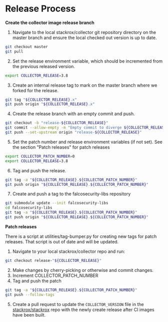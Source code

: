 # Release Process

**Create the collector image release branch**

1. Navigate to the local stackrox/collector git repository directory on the master branch and ensure the local checked out version is up to date.

```sh
git checkout master
git pull
```

2. Set the release environment variable, which should be incremented from the previous released version.

```sh
export COLLECTOR_RELEASE=3.8
```

3. Create an internal release tag to mark on the master branch where we forked for the release.

```sh
git tag "${COLLECTOR_RELEASE}.x"
git push origin "${COLLECTOR_RELEASE}.x"
```

4. Create the release branch with an empty commit and push.

```sh
git checkout -b "release-${COLLECTOR_RELEASE}"
git commit --allow-empty -m "Empty commit to diverge ${COLLECTOR_RELEASE} from master"
git push --set-upstream origin "release-${COLLECTOR_RELEASE}"
```

5. Set the patch number and release environment variables (if not set).
   See the section "Patch releases" for patch releases

```sh
export COLLECTOR_PATCH_NUMBER=0
export COLLECTOR_RELEASE=3.8
```

6. Tag and push the release.

```sh
git tag -a "${COLLECTOR_RELEASE}.${COLLECTOR_PATCH_NUMBER}"
git push origin "${COLLECTOR_RELEASE}.${COLLECTOR_PATCH_NUMBER}"
```

7. Create and push a tag to the falcosecurity-libs repository

```sh
git submodule update --init falcosecurity-libs
cd falcosecurity-libs
git tag -a "${COLLECTOR_RELEASE}.${COLLECTOR_PATCH_NUMBER}"
git push origin "${COLLECTOR_RELEASE}.${COLLECTOR_PATCH_NUMBER}"
```

**Patch releases**

There is a script at utilities/tag-bumper.py for creating new tags for patch releases.
That script is out of date and will be updated.

1. Navigate to your local stackrox/collector repo and run:

```sh
git checkout release-"${COLLECTOR_RELEASE}"
```

2. Make changes by cherry-picking or otherwise and commit changes.
3. Increment COLLECTOR_PATCH_NUMBER
4. Tag and push the patch

```sh
git tag -a "${COLLECTOR_RELEASE}.${COLLECTOR_PATCH_NUMBER}"
git push --follow-tags
```

5. Create a pull request to update the `COLLECTOR_VERSION` file in the
   [stackrox/stackrox](https://github.com/stackrox/stackrox/) repo with the
   newly create release after CI images have been built.
